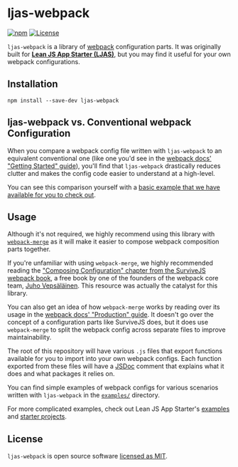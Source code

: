 # ljas-webpack

[![npm](https://img.shields.io/npm/v/ljas-webpack.svg?colorB=brightgreen)](https://npmjs.com/package/ljas-webpack) [![License](https://img.shields.io/badge/license-MIT-blue.svg)](https://github.com/mattlean/ljas-webpack/blob/master/LICENSE)

`ljas-webpack` is a library of [webpack](https://webpack.js.org) configuration parts. It was originally built for **[Lean JS App Starter (LJAS)](https://github.com/mattlean/lean-js-app-starter)**, but you may find it useful for your own webpack configurations.

## Installation

`npm install --save-dev ljas-webpack`

## ljas-webpack vs. Conventional webpack Configuration

When you compare a webpack config file written with `ljas-webpack` to an equivalent conventional one (like one you'd see in the [webpack docs' "Getting Started" guide](https://webpack.js.org/guides/getting-started/#using-a-configuration)), you'll find that `ljas-webpack` drastically reduces clutter and makes the config code easier to understand at a high-level.

You can see this comparison yourself with a [basic example that we have available for you to check out](./examples/basic-example).

## Usage

Although it's not required, we highly recommend using this library with [`webpack-merge`](https://npmjs.com/package/webpack-merge) as it will make it easier to compose webpack composition parts together.

If you're unfamiliar with using `webpack-merge`, we highly recommended reading the ["Composing Configuration" chapter from the SurviveJS webpack book](https://survivejs.com/webpack/developing/composing-configuration), a free book by one of the founders of the webpack core team, [Juho Vepsäläinen](https://survivejs.com/about-me). This resource was actually the catalyst for this library.

You can also get an idea of how `webpack-merge` works by reading over its usage in the [webpack docs' "Production" guide](https://webpack.js.org/guides/production). It doesn't go over the concept of a configuration parts like SurviveJS does, but it does use `webpack-merge` to split the webpack config across separate files to improve maintainability.

The root of this repository will have various `.js` files that export functions available for you to import into your own webpack configs. Each function exported from these files will have a [JSDoc](https://jsdoc.app) comment that explains what it does and what packages it relies on.

You can find simple examples of webpack configs for various scenarios written with `ljas-webpack` in the [`examples/`](./examples) directory.

For more complicated examples, check out Lean JS App Starter's [examples](https://github.com/mattlean/lean-js-app-starter/tree/master/examples) and [starter projects](https://github.com/mattlean/lean-js-app-starter/tree/master/starters).

## License

`ljas-webpack` is open source software [licensed as MIT](https://github.com/mattlean/ljas-webpack/blob/master/LICENSE).
